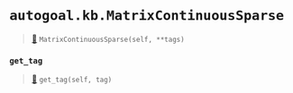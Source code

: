 # `autogoal.kb.MatrixContinuousSparse`

> [📝](https://github.com/autogal/autogoal/blob/master/autogoal/kb/_data.py#L449)
> `MatrixContinuousSparse(self, **tags)`

### `get_tag`

> [📝](https://github.com/autogoal/autogoal/blob/master/autogoal/kb/_data.py#L283)
> `get_tag(self, tag)`

